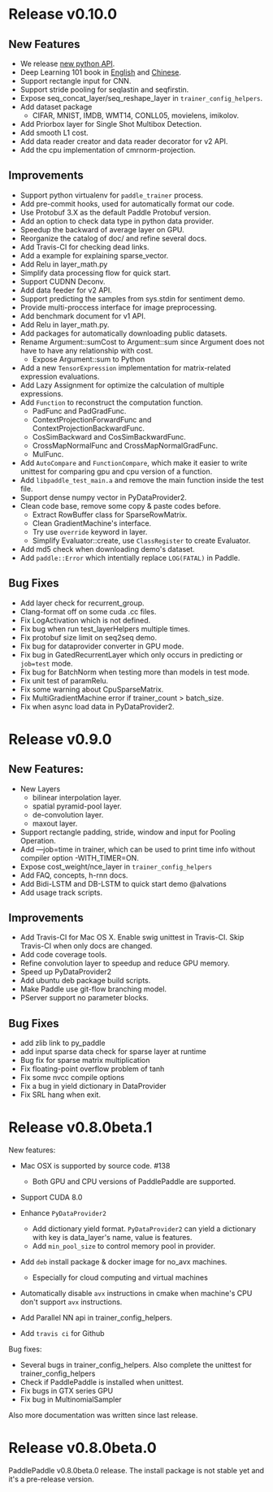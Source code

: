 # Release v0.10.0

## New Features

* We release [new python API](http://research.baidu.com/paddlepaddles-new-api-simplifies-deep-learning-programs/).
* Deep Learning 101 book in [English](http://book.paddlepaddle.org/index.en.html) and [Chinese](http://book.paddlepaddle.org/).
* Support rectangle input for CNN.
* Support stride pooling for seqlastin and seqfirstin.
* Expose seq_concat_layer/seq_reshape_layer in `trainer_config_helpers`.
* Add dataset package
  - CIFAR, MNIST, IMDB, WMT14, CONLL05, movielens, imikolov.
* Add Priorbox layer for Single Shot Multibox Detection. 
* Add smooth L1 cost.
* Add data reader creator and data reader decorator for v2 API.
* Add the cpu implementation of cmrnorm-projection.

## Improvements

* Support python virtualenv for `paddle_trainer` process.
* Add pre-commit hooks, used for automatically format our code.
* Use Protobuf 3.X as the default Paddle Protobuf version.
* Add an option to check data type in python data provider.
* Speedup the backward of average layer on GPU.
* Reorganize the catalog of doc/ and refine several docs.
* Add Travis-CI for checking dead links.
* Add a example for explaining sparse_vector.
* Add Relu in layer_math.py
* Simplify data processing flow for quick start.
* Support CUDNN Deconv.
* Add data feeder for v2 API.
* Support predicting the samples from sys.stdin for sentiment demo.
* Provide multi-proccess interface for image preprocessing. 
* Add benchmark document for v1 API.
* Add Relu in layer_math.py.
* Add packages for automatically downloading public datasets.
* Rename Argument::sumCost to Argument::sum since Argument does not have to have any relationship with cost.
  * Expose Argument::sum to Python
* Add a new `TensorExpression` implementation for matrix-related expression evaluations.
* Add Lazy Assignment for optimize the calculation of multiple expressions.
* Add `Function` to reconstruct the computation function.
  * PadFunc and PadGradFunc.
  * ContextProjectionForwardFunc and ContextProjectionBackwardFunc.
  * CosSimBackward and CosSimBackwardFunc.
  * CrossMapNormalFunc and CrossMapNormalGradFunc.
  * MulFunc.
* Add `AutoCompare` and `FunctionCompare`, which make it easier to write unittest for comparing gpu and cpu version of a function.
* Add `libpaddle_test_main.a` and remove the main function inside the test file.
* Support dense numpy vector in PyDataProvider2.
* Clean code base, remove some copy & paste codes before.
  * Extract RowBuffer class for SparseRowMatrix.
  * Clean GradientMachine's interface.
  * Try use `override` keyword in layer.
  * Simplify Evaluator::create, use `ClassRegister` to create Evaluator.
* Add md5 check when downloading demo's dataset.
* Add `paddle::Error` which intentially replace `LOG(FATAL)` in Paddle.

## Bug Fixes

* Add layer check for recurrent_group.
* Clang-format off on some cuda .cc files.
* Fix LogActivation which is not defined.
* Fix bug when run test_layerHelpers multiple times.
* Fix protobuf size limit on seq2seq demo.
* Fix bug for dataprovider converter in GPU mode.
* Fix bug in GatedRecurrentLayer which only occurs in predicting or `job=test` mode.
* Fix bug for BatchNorm when testing more than models in test mode.
* Fix unit test of paramRelu.
* Fix some warning about CpuSparseMatrix.
* Fix MultiGradientMachine error if trainer_count > batch_size.
* Fix when async load data in PyDataProvider2.

# Release v0.9.0

## New Features:

* New Layers
  * bilinear interpolation layer.
  * spatial pyramid-pool layer.
  * de-convolution layer.
  * maxout layer.
* Support rectangle padding, stride, window and input for Pooling Operation.
* Add —job=time in trainer, which can be used to print time info without compiler option -WITH_TIMER=ON.
* Expose cost_weight/nce_layer in `trainer_config_helpers`
* Add FAQ, concepts, h-rnn docs.
* Add Bidi-LSTM and DB-LSTM to quick start demo @alvations
* Add usage track scripts.

## Improvements

* Add Travis-CI for Mac OS X. Enable swig unittest in Travis-CI. Skip Travis-CI when only docs are changed.
* Add code coverage tools.
* Refine convolution layer to speedup and reduce GPU memory.
* Speed up PyDataProvider2
* Add ubuntu deb package build scripts.
* Make Paddle use git-flow branching model.
* PServer support no parameter blocks.

## Bug Fixes

* add zlib link to py_paddle
* add input sparse data check for sparse layer at runtime
* Bug fix for sparse matrix multiplication
* Fix floating-point overflow problem of tanh
* Fix some nvcc compile options
* Fix a bug in yield dictionary in DataProvider
* Fix SRL hang when exit.

# Release v0.8.0beta.1
New features:

* Mac OSX is supported by source code. #138
   * Both GPU and CPU versions of PaddlePaddle are supported.

* Support CUDA 8.0

* Enhance `PyDataProvider2`
   * Add dictionary yield format. `PyDataProvider2` can yield a dictionary with key is data_layer's name, value is features.
   * Add `min_pool_size` to control memory pool in provider.

* Add `deb` install package & docker image for no_avx machines.
   * Especially for cloud computing and virtual machines

* Automatically disable `avx` instructions in cmake when machine's CPU don't support `avx` instructions.

* Add Parallel NN api in trainer_config_helpers.

* Add `travis ci` for Github

Bug fixes:

* Several bugs in trainer_config_helpers. Also complete the unittest for trainer_config_helpers
* Check if PaddlePaddle is installed when unittest.
* Fix bugs in GTX series GPU
* Fix bug in MultinomialSampler

Also more documentation was written since last release.

# Release v0.8.0beta.0

PaddlePaddle v0.8.0beta.0 release. The install package is not stable yet and it's a pre-release version.
